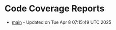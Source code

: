 # Code Coverage Reports
- [main](branches/main/index.html) - Updated on Tue Apr  8 07:15:49 UTC 2025
